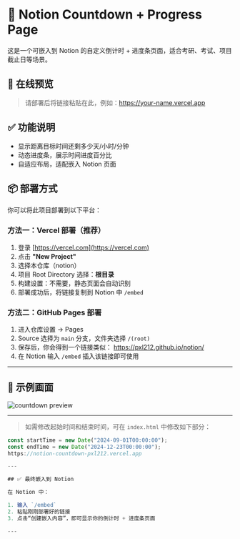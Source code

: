 # 📅 Notion Countdown + Progress Page

这是一个可嵌入到 Notion 的自定义倒计时 + 进度条页面，适合考研、考试、项目截止日等场景。

## 🚀 在线预览

> 请部署后将链接粘贴在此，例如：https://your-name.vercel.app

## ✅ 功能说明

- 显示距离目标时间还剩多少天/小时/分钟
- 动态进度条，展示时间进度百分比
- 自适应布局，适配嵌入 Notion 页面

## 📦 部署方式

你可以将此项目部署到以下平台：

### 方法一：Vercel 部署（推荐）

1. 登录 [https://vercel.com](https://vercel.com)
2. 点击 **"New Project"**
3. 选择本仓库（notion）
4. 项目 Root Directory 选择：**根目录**
5. 构建设置：不需要，静态页面会自动识别
6. 部署成功后，将链接复制到 Notion 中 `/embed`

### 方法二：GitHub Pages 部署

1. 进入仓库设置 → Pages
2. Source 选择为 `main` 分支，文件夹选择 `/(root)`
3. 保存后，你会得到一个链接类似：
https://pxl212.github.io/notion/
4. 在 Notion 输入 `/embed` 插入该链接即可使用

---

## 📅 示例画面

![countdown preview](./preview.png)

---

> 如需修改起始时间和结束时间，可在 `index.html` 中修改如下部分：

```js
const startTime = new Date("2024-09-01T00:00:00");
const endTime = new Date("2024-12-23T00:00:00");
https://notion-countdown-pxl212.vercel.app

---

## ✅ 最终嵌入到 Notion

在 Notion 中：

1. 输入 `/embed`
2. 粘贴刚刚部署好的链接
3. 点击“创建嵌入内容”，即可显示你的倒计时 + 进度条页面

---
